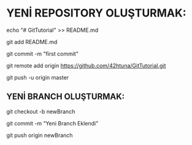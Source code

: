 # YENİ REPOSITORY OLUŞTURMAK:

echo "# GitTutorial" >> README.md

git add README.md

git commit -m "first commit"

git remote add origin https://github.com/42htuna/GitTutorial.git

git push -u origin master


## YENİ BRANCH OLUŞTURMAK:

git checkout -b newBranch

git commit -m “Yeni Branch Eklendi”

git push origin newBranch
